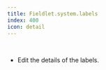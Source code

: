 ```yaml
---
title: Fieldlet.system.labels
index: 400
icon: detail
---
```


    
<br />

* Edit the details of the labels.